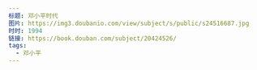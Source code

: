 ```yaml
---
标题: 邓小平时代
图片: https://img3.doubanio.com/view/subject/s/public/s24516687.jpg
时时: 1994
链接: https://book.douban.com/subject/20424526/
tags:
  - 邓小平
---
```

